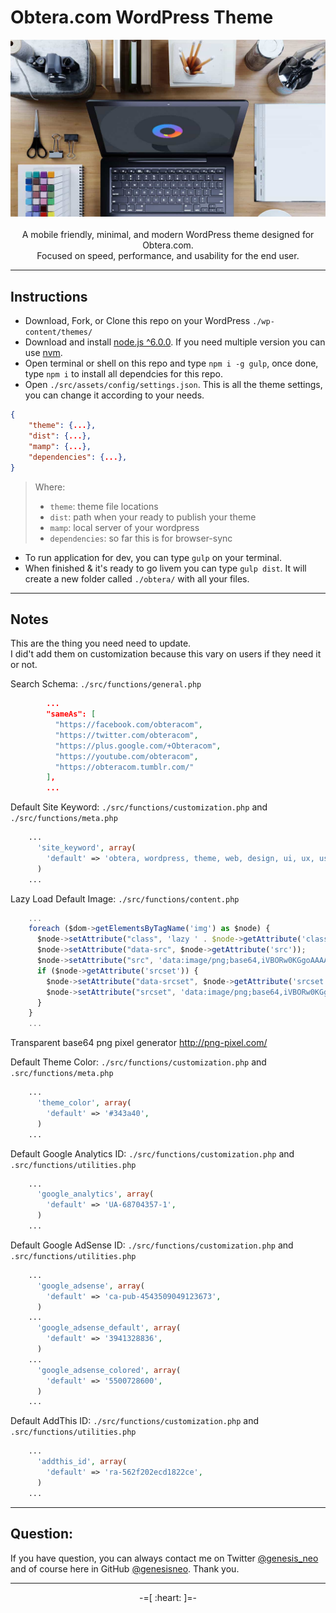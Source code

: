 
# Obtera.com WordPress Theme

<p align="center">
    <img src="./src/assets/img/image-header.jpg"><br><br>
    A mobile friendly, minimal, and modern WordPress theme designed for Obtera.com.<br>
    Focused on speed, performance, and usability for the end user.
</p>

---

## Instructions

* Download, Fork, or Clone this repo on your WordPress `./wp-content/themes/`
* Download and install [node.js ^6.0.0](https://nodejs.org/en/). If you need multiple version you can use [nvm](http://nvm.sh).
* Open terminal or shell on this repo and type `npm i -g gulp`, once done, type `npm i` to install all dependcies for this repo.
* Open `./src/assets/config/settings.json`. This is all the theme settings, you can change it according to your needs.
```json
{
    "theme": {...},
    "dist": {...},
    "mamp": {...},
    "dependencies": {...},
}
```

> Where:
> * `theme`: theme file locations
> * `dist`: path when your ready to publish your theme
> * `mamp`: local server of your wordpress
> * `dependencies`: so far this is for browser-sync

* To run application for dev, you can type `gulp` on your terminal.
* When finished & it's ready to go livem you can type `gulp dist`. It will create a new folder called `./obtera/` with all your files.

---

## Notes

This are the thing you need need to update.<br>
I did't add them on customization because this vary on users if they need it or not.

Search Schema: `./src/functions/general.php`
```json
        ...
        "sameAs": [
          "https://facebook.com/obteracom",
          "https://twitter.com/obteracom",
          "https://plus.google.com/+Obteracom",
          "https://youtube.com/obteracom",
          "https://obteracom.tumblr.com/"
        ],
        ...
```

Default Site Keyword: `./src/functions/customization.php` and `./src/functions/meta.php`
```php
    ...
      'site_keyword', array(
        'default' => 'obtera, wordpress, theme, web, design, ui, ux, user, interface, experience',
      )
    ...
```

Lazy Load Default Image: `./src/functions/content.php`
```js
    ...
    foreach ($dom->getElementsByTagName('img') as $node) {
      $node->setAttribute("class", 'lazy ' . $node->getAttribute('class'));
      $node->setAttribute("data-src", $node->getAttribute('src'));
      $node->setAttribute("src", 'data:image/png;base64,iVBORw0KGgoAAAANSUhEUgAAAAEAAAABCAYAAAAfFcSJAAAADUlEQVR42mP88fPXfwAJyAPs05GT/QAAAABJRU5ErkJggg==');
      if ($node->getAttribute('srcset')) {
        $node->setAttribute("data-srcset", $node->getAttribute('srcset'));
        $node->setAttribute("srcset", 'data:image/png;base64,iVBORw0KGgoAAAANSUhEUgAAAAEAAAABCAYAAAAfFcSJAAAADUlEQVR42mP88fPXfwAJyAPs05GT/QAAAABJRU5ErkJggg==');
      }
    }
    ...
```
Transparent base64 png pixel generator http://png-pixel.com/

Default Theme Color: `./src/functions/customization.php` and `.src/functions/meta.php`
```php
    ...
      'theme_color', array(
        'default' => '#343a40',
      )
    ...
```

Default Google Analytics ID: `./src/functions/customization.php` and `.src/functions/utilities.php`
```php
    ...
      'google_analytics', array(
        'default' => 'UA-68704357-1',
      )
    ...
```

Default Google AdSense ID: `./src/functions/customization.php` and `.src/functions/utilities.php`
```php
    ...
      'google_adsense', array(
        'default' => 'ca-pub-4543509049123673',
      )
    ...
      'google_adsense_default', array(
        'default' => '3941328836',
      )
    ...
      'google_adsense_colored', array(
        'default' => '5500728600',
      )
    ...
```

Default AddThis ID: `./src/functions/customization.php` and `.src/functions/utilities.php`
```php
    ...
      'addthis_id', array(
        'default' => 'ra-562f202ecd1822ce',
      )
    ...
```

---

## Question:

If you have question, you can always contact me on Twitter [@genesis_neo](https://twitter.com/genesis_neo) and of course here in GitHub [@genesisneo](https://github.com/genesisneo). Thank you.

---

<p align="center">-=[ :heart: ]=-</p>